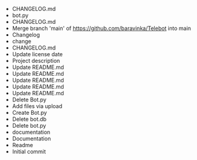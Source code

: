 - CHANGELOG.md
- bot.py
- CHANGELOG.md
- Merge branch 'main' of https://github.com/baravinka/Telebot into main
- Changelog
- change
- CHANGELOG.md
- Update license date
-  Project description
- Update README.md
- Update README.md
- Update README.md
- Update README.md
- Update README.md
- Delete Bot.py
- Add files via upload
- Create Bot.py
- Delete bot.db
- Delete bot.py
- documentation
- Documentation
- Readme
- Initial commit
